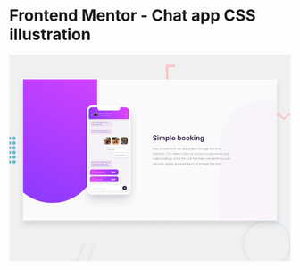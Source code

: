 # Frontend Mentor - Chat app CSS illustration

![Design preview for the Chat app CSS illustration coding challenge](./design/desktop-preview.jpg)